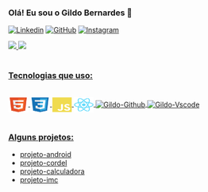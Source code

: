 ### Olá! Eu sou o Gildo Bernardes 👋

[![Linkedin](https://img.shields.io/badge/LinkedIn-0077B5?style=for-the-badge&logo=linkedin&logoColor=white)](https://www.linkedin.com/in/gildo-bernardes-853924197)
[![GitHub](https://img.shields.io/badge/GitHub-100000?style=for-the-badge&logo=github&logoColor=white)](https://github.com/GILDOBERNARDES)
[![Instagram](https://img.shields.io/badge/Instagram-E4405F?style=for-the-badge&logo=instagram&logoColor=white)](https://www.instagram.com/gildobernardes/)

  <div>
    <a href="https://github.com/gildobernardes">
    <img height="180em" src="https://github-readme-stats.vercel.app/api?username=gildobernardes&show_icons=true&theme=dracula&include_all_commits=true&count_private=true"/>
    <img height="180em" src="https://github-readme-stats.vercel.app/api/top-langs/?username=gildobernardes&layout=compact_compact&langs_count=7&theme=dracula"/>
  </div><br/>


### Tecnologias que uso:



<div style="display: inline_block"><br>
  <img align="center" alt="Gildo-HTML" height="30" width="40" src="https://raw.githubusercontent.com/devicons/devicon/master/icons/html5/html5-original.svg">
  <img align="center" alt="Gildo-CSS" height="30" width="40" src="https://raw.githubusercontent.com/devicons/devicon/master/icons/css3/css3-original.svg">
  <img align="center" alt="Gildo-Js" height="30" width="40" src="https://raw.githubusercontent.com/devicons/devicon/master/icons/javascript/javascript-plain.svg">
  <img align="center" alt="Gildo-React" height="30" width="40" src="https://raw.githubusercontent.com/devicons/devicon/master/icons/react/react-original.svg">
  <img align="center" alt="Gildo-Github" height="30" width="40" src="https://cdn.jsdelivr.net/gh/devicons/devicon/icons/github/github-original.svg"/>
  <img align="center" alt="Gildo-Vscode" height="30" width="40" src="https://cdn.jsdelivr.net/gh/devicons/devicon/icons/vscode/vscode-original.svg"/>
</div><br/>

### Alguns projetos:<br/>

- [projeto-android](https://gildobernardes.github.io/projeto-android/#)
- [projeto-cordel](https://gildobernardes.github.io/projeto-cordel/)
- [projeto-calculadora](https://gildobernardes.github.io/projeto-calculadora/)
- [projeto-imc](https://gildobernardes.github.io/projeto-imc/)
